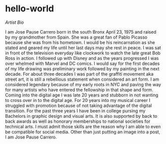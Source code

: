 # hello-world

*Artist Bio*

I am Jose Pause Carrero born in the south Bronx April 23, 1975 and raised by my grandmother from Spain. She was a great fan of Pablo Picasso because she was from his hometown. I would be his reincarnation as she stated and geared my life until her last days may she rest in peace. I was sat in front of the television everyday like clockwork to watch the late great Bob Ross in action. I followed up with Disney and as the years progressed I was over whelmed with Marvel and DC comics. I would say for the first decades of my life drawing was preliminary work followed by my painting in the next decade. For about three decades I was part of the graffiti movement aka street art, it is still a rebellious statement when considered an art form. I am considered legendary because of my early roots in NYC and paving the way for many artists who have entered the fellowship in that shape and form. Coming into the digital age I was late 20 years and stubborn in not wanting to cross over in to the digital age. For 20 years into my musical career I struggled with promotion because of not taking advantage of the digital transition. For the past three years I have been in college pursing my Bachelors in graphic design and visual arts. It is also supported by back to back awards as well as honorary memberships to national societies for technical arts. I must admit those skills are the reason why I am able to even be compatible for social media. Other than just putting an image into a post, I am Jose Pause Carrero.

